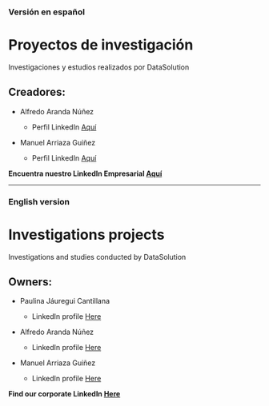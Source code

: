 ### Versión en español
# Proyectos de investigación
Investigaciones y estudios realizados por DataSolution

## Creadores:
- Alfredo Aranda Núñez
  * Perfil LinkedIn <a href="https://www.linkedin.com/in/alfredo-aranda-nu%C3%B1ez-98569b6b/">Aquí</a>

- Manuel Arriaza Guiñez
  * Perfil LinkedIn <a href="https://www.linkedin.com/in/manuel-arriaza-gui%C3%B1ez-8b1435188/">Aquí</a>
  

<b>Encuentra nuestro LinkedIn Empresarial <a href="https://www.linkedin.com/company/datasolution-spa">Aquí</a></b>


------------------------------------------------------------------------------------------------------------------------
### English version
# Investigations projects
Investigations and studies conducted by DataSolution

## Owners:
- Paulina Jáuregui Cantillana
  * LinkedIn profile <a href="https://www.linkedin.com/in/paulina-j%C3%A1uregui-c-79661086/">Here</a>
  
- Alfredo Aranda Núñez
  * LinkedIn profile <a href="https://www.linkedin.com/in/alfredo-aranda-nu%C3%B1ez-98569b6b/">Here</a>

- Manuel Arriaza Guiñez
  * LinkedIn profile  <a href="https://www.linkedin.com/in/manuel-arriaza-gui%C3%B1ez-8b1435188/">Here</a>

<b>Find our corporate LinkedIn <a href="https://www.linkedin.com/company/datasolution-spa">Here</a></b>
